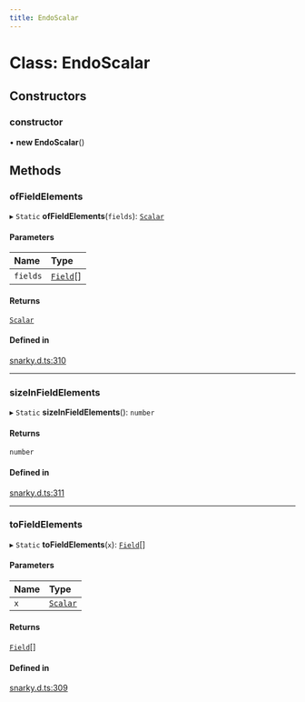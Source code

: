 ```yaml
---
title: EndoScalar
---
```


# Class: EndoScalar

## Constructors

### constructor

• **new EndoScalar**()

## Methods

### ofFieldElements

▸ `Static` **ofFieldElements**(`fields`): [`Scalar`](Scalar.md)

#### Parameters

| Name     | Type                  |
| :------- | :-------------------- |
| `fields` | [`Field`](Field.md)[] |

#### Returns

[`Scalar`](Scalar.md)

#### Defined in

[snarky.d.ts:310](https://github.com/MartinMinkov/snarkyjs/blob/4ba764b/src/snarky.d.ts#L310)

---

### sizeInFieldElements

▸ `Static` **sizeInFieldElements**(): `number`

#### Returns

`number`

#### Defined in

[snarky.d.ts:311](https://github.com/MartinMinkov/snarkyjs/blob/4ba764b/src/snarky.d.ts#L311)

---

### toFieldElements

▸ `Static` **toFieldElements**(`x`): [`Field`](Field.md)[]

#### Parameters

| Name | Type                  |
| :--- | :-------------------- |
| `x`  | [`Scalar`](Scalar.md) |

#### Returns

[`Field`](Field.md)[]

#### Defined in

[snarky.d.ts:309](https://github.com/MartinMinkov/snarkyjs/blob/4ba764b/src/snarky.d.ts#L309)
